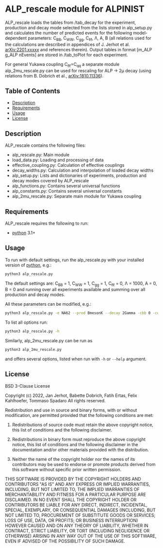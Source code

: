 ALP_rescale module for ALPINIST
===============================

ALP_rescale loads the tables from /tab_decay for the experiment, production and decay mode selected from the lists stored in alp_setup.py and calculates the number of predicted events for the following model-dependent parameters:
C<sub>BB</sub>, C<sub>WW</sub>, C<sub>gg</sub>, C<sub>&#8467;&#8467;</sub>, &#923;, A, B
(all relations used for the calculations are described in appendices of J. Jerhot et al. [arXiv:2201.xxxxx][2201.xxxxx] and references therein).
Output tables in format [m_ALP g_ALP nEvents] are stored in /tab_toPlot for each experiment.

For general Yukawa coupling C<sub>&#8467;&#8467;</sub>=C<sub>qq</sub> a separate module alp_2mu_rescale.py can be used for rescaling for ALP &#8594; 2&#956; decay (using relations from B. Dobrich et al., [arXiv:1810.11336][1810.11336]).

Table of Contents
-----------------

  * [Description](#description)
  * [Requirements](#requirements)
  * [Usage](#usage)
  * [License](#license)

Description
-----------

ALP_rescale contains the following files:
  * alp_rescale.py: Main module
  * load_data.py: Loading and processing of data  
  * effective_coupling.py: Calculation of effective couplings
  * decay_widths.py: Calculation and interpolation of loaded decay widths
  * alp_setup.py: Lists and dictionaries of experiments, production and decay modes covered by ALP_rescale
  * alp_functions.py: Contains several universal functions
  * alp_constants.py: Contains several universal constants
  * alp_2mu_rescale.py: Separate main module for Yukawa coupling

Requirements
------------

ALP_rescale requires the following to run:

  * [python][python] 3.1+


Usage
-----

To run with default settings, run the alp_rescale.py with your installed version of [python][python], e.g.:

```sh
python3 alp_rescale.py
```

The default settings are:
C<sub>BB</sub> = 1, C<sub>WW</sub> = 1, C<sub>gg</sub> = 1, C<sub>&#8467;&#8467;</sub> = 0, &#923; = 1000, A = 0, B = 0 and running over all experiments available and summing over all production and decay modes.

All these parameters can be modified, e.g.:

```sh
python3 alp_rescale.py -e NA62 --prod BmesonK --decay 2Gamma -cbb 0 -cww 0 -cgg 1 -l 10000 -a 3 -b -3 
```

To list all options run:

```sh
python3 alp_rescale.py -h
```

Similarly, alp_2mu_rescale.py can be run as
```sh
python3 alp_2mu_rescale.py
```
and offers several options, listed when run with `-h` or `--help` argument. 

License
-------

BSD 3-Clause License

Copyright (c) 2022, Jan Jerhot, Babette Dobrich, Fatih Ertas, Felix Kahlhoefer, Tommaso Spadaro
All rights reserved.

Redistribution and use in source and binary forms, with or without
modification, are permitted provided that the following conditions are met:

1. Redistributions of source code must retain the above copyright notice, this
   list of conditions and the following disclaimer.

2. Redistributions in binary form must reproduce the above copyright notice,
   this list of conditions and the following disclaimer in the documentation
   and/or other materials provided with the distribution.

3. Neither the name of the copyright holder nor the names of its
   contributors may be used to endorse or promote products derived from
   this software without specific prior written permission.

THIS SOFTWARE IS PROVIDED BY THE COPYRIGHT HOLDERS AND CONTRIBUTORS "AS IS"
AND ANY EXPRESS OR IMPLIED WARRANTIES, INCLUDING, BUT NOT LIMITED TO, THE
IMPLIED WARRANTIES OF MERCHANTABILITY AND FITNESS FOR A PARTICULAR PURPOSE ARE
DISCLAIMED. IN NO EVENT SHALL THE COPYRIGHT HOLDER OR CONTRIBUTORS BE LIABLE
FOR ANY DIRECT, INDIRECT, INCIDENTAL, SPECIAL, EXEMPLARY, OR CONSEQUENTIAL
DAMAGES (INCLUDING, BUT NOT LIMITED TO, PROCUREMENT OF SUBSTITUTE GOODS OR
SERVICES; LOSS OF USE, DATA, OR PROFITS; OR BUSINESS INTERRUPTION) HOWEVER
CAUSED AND ON ANY THEORY OF LIABILITY, WHETHER IN CONTRACT, STRICT LIABILITY,
OR TORT (INCLUDING NEGLIGENCE OR OTHERWISE) ARISING IN ANY WAY OUT OF THE USE
OF THIS SOFTWARE, EVEN IF ADVISED OF THE POSSIBILITY OF SUCH DAMAGE.


[2201.xxxxx]: https://arxiv.org/
[1810.11336]: https://arxiv.org/abs/1810.11336
[python]: https://www.python.org/